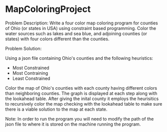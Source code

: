 # MapColoringProject
Problem Description:
Write a four color map coloring program for counties of Ohio (or states in USA) using
constraint based programming. Color the water sources such as lakes and sea blue, and
adjoining counties (or states) with four colors different than the counties.

Problem Solution:

Using a json file containing Ohio's counties and the following heuristics:
- Most Constrained
- Most Contraining
- Least Constrained

Color the map of Ohio's counties with each county having different colors than neighboring
counties. The graph is displayed at each step along with the lookahead table. After giving
the inital county it employs the heurisitics to recursively color the map checking with the
lookahead table to make sure there is a viable solution to the map at each state.

Note:
In order to run the program you will need to modify the path of the json file to where it is
stored on the machine running the program.
